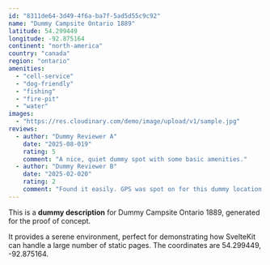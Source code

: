 ```yaml
---
id: "8311de64-3d49-4f6a-ba7f-5ad5d55c9c92"
name: "Dummy Campsite Ontario 1889"
latitude: 54.299449
longitude: -92.875164
continent: "north-america"
country: "canada"
region: "ontario"
amenities:
  - "cell-service"
  - "dog-friendly"
  - "fishing"
  - "fire-pit"
  - "water"
images:
  - "https://res.cloudinary.com/demo/image/upload/v1/sample.jpg"
reviews:
  - author: "Dummy Reviewer A"
    date: "2025-08-019"
    rating: 5
    comment: "A nice, quiet dummy spot with some basic amenities."
  - author: "Dummy Reviewer B"
    date: "2025-02-020"
    rating: 2
    comment: "Found it easily. GPS was spot on for this dummy location."
---
```


This is a **dummy description** for Dummy Campsite Ontario 1889, generated for the proof of concept.

It provides a serene environment, perfect for demonstrating how SvelteKit can handle a large number of static pages. The coordinates are 54.299449, -92.875164.
